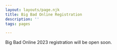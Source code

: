 ```yaml
---
layout: layouts/page.njk
title: Big Bad Online Registration
description: ''
tags: pages

---
```


Big Bad Online 2023 registration will be open soon.
